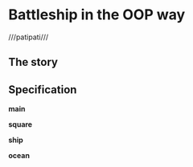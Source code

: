 # Battleship in the OOP way
///patipati///
## The story

## Specification


__main__

__square__

__ship__

__ocean__
